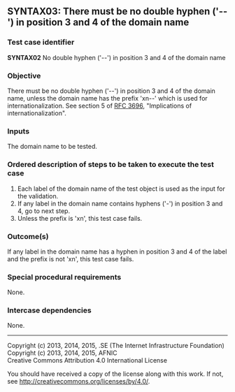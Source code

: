 ## SYNTAX03: There must be no double hyphen ('--') in position 3 and 4 of the domain name

### Test case identifier
**SYNTAX02** No double hyphen ('--') in position 3 and 4 of the domain name

### Objective

There must be no double hyphen ('--') in position 3 and 4 of the domain name,
unless the domain name has the prefix 'xn--' which is used for
internationalization.
See section 5 of [RFC 3696](https://tools.ietf.org/html/rfc3696#section-5),
"Implications of internationalization".


### Inputs

The domain name to be tested.

### Ordered description of steps to be taken to execute the test case

1. Each label of the domain name of the test object is used as the input
   for the validation.
2. If any label in the domain name contains hyphens ('-') in position 3 and 4,
   go to next step.
3. Unless the prefix is 'xn', this test case fails.

### Outcome(s)

If any label in the domain name has a hyphen in position 3 and 4 of the label
and the prefix is not 'xn', this test case fails.

### Special procedural requirements

None.

### Intercase dependencies

None.

-------

Copyright (c) 2013, 2014, 2015, .SE (The Internet Infrastructure Foundation)  
Copyright (c) 2013, 2014, 2015, AFNIC  
Creative Commons Attribution 4.0 International License

You should have received a copy of the license along with this
work.  If not, see <http://creativecommons.org/licenses/by/4.0/>.
